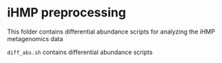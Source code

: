 # iHMP preprocessing

This folder contains differential abundance scripts for analyzing the iHMP metagenomics data

`diff_abs.sh` contains differential abundance scripts

